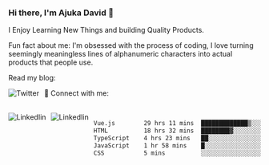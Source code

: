 ### Hi there, I'm Ajuka David 🥷

I Enjoy Learning New Things and building Quality Products.

Fun fact about me: I'm obsessed with the process of coding, I love turning seemingly meaningless lines of alphanumeric characters into actual products that people use.

Read my blog:

<a href="https://tobit.hashnode.dev/"> <img src="https://img.shields.io/badge/Hashnode-2962FF?style=for-the-badge&logo=hashnode&logoColor=white"
     alt="Twitter"
     style="float: left; margin-right: 10px;" /> </a>


📱 Connect with me: 

<br />
<a href="https://www.linkedin.com/in/david-ajuka-630660144/"> <img src="https://img.shields.io/badge/LinkedIn-0077B5?style=for-the-badge&logo=linkedin&logoColor=white"
     alt="LinkedIin"
     style="float: left; margin-right: 10px;" /> </a> <a href="mailto:ajuka.zephiniah@gmail.com"> <img src="https://img.shields.io/badge/Gmail-D14836?style=for-the-badge&logo=gmail&logoColor=white"
     alt="LinkedIin"
     style="float: left; margin-right: 10px;" /> </a>
     

<!--START_SECTION:waka-->

```txt
Vue.js        29 hrs 11 mins  █████████████▒░░░░░░░░░░░   53.75 %
HTML          18 hrs 32 mins  ████████▓░░░░░░░░░░░░░░░░   34.15 %
TypeScript    4 hrs 23 mins   ██░░░░░░░░░░░░░░░░░░░░░░░   08.09 %
JavaScript    1 hr 58 mins    █░░░░░░░░░░░░░░░░░░░░░░░░   03.64 %
CSS           5 mins          ░░░░░░░░░░░░░░░░░░░░░░░░░   00.15 %
```

<!--END_SECTION:waka-->
